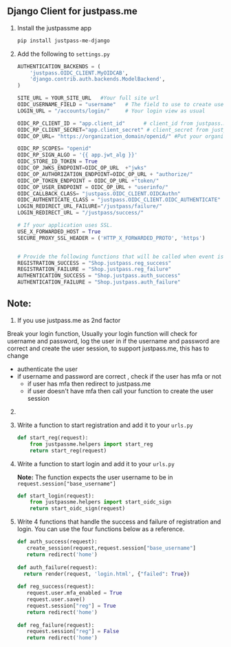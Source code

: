 ## Django Client for justpass.me


1. Install the justpassme app

   ```sh
   pip install justpass-me-django
   ```

2. Add the following to `settings.py`

   ```python
   AUTHENTICATION_BACKENDS = (
       'justpass.OIDC_CLIENT.MyOIDCAB',
       'django.contrib.auth.backends.ModelBackend',
   )

   SITE_URL = YOUR_SITE_URL   #Your full site url
   OIDC_USERNAME_FIELD = "username"   # The field to use to create users on justpass.me
   LOGIN_URL = "/accounts/login/"     # Your login view as usual

   OIDC_RP_CLIENT_ID = "app.client_id"      # client_id from justpass.me
   OIDC_RP_CLIENT_SECRET="app.client_secret" # client_secret from justpass.me
   OIDC_OP_URL= "https://organization_domain/openid/" #Put your organization domain on justpass.me

   OIDC_RP_SCOPES= "openid"
   OIDC_RP_SIGN_ALGO = '{{ app.jwt_alg }}'
   OIDC_STORE_ID_TOKEN = True
   OIDC_OP_JWKS_ENDPOINT=OIDC_OP_URL  +"jwks"
   OIDC_OP_AUTHORIZATION_ENDPOINT=OIDC_OP_URL + "authorize/"
   OIDC_OP_TOKEN_ENDPOINT = OIDC_OP_URL +"token/"
   OIDC_OP_USER_ENDPOINT = OIDC_OP_URL + "userinfo/"
   OIDC_CALLBACK_CLASS= "justpass.OIDC_CLIENT.OIDCAuthn"
   OIDC_AUTHENTICATE_CLASS = "justpass.OIDC_CLIENT.OIDC_AUTHENTICATE"
   LOGIN_REDIRECT_URL_FAILURE="/justpass/failure/"
   LOGIN_REDIRECT_URL = "/justpass/success/"

   # If your application uses SSL.
   USE_X_FORWARDED_HOST = True
   SECURE_PROXY_SSL_HEADER = ('HTTP_X_FORWARDED_PROTO', 'https')


   # Provide the following functions that will be called when event is triggered, check example functions below
   REGISTRATION_SUCCESS = "Shop.justpass.reg_success"
   REGISTRATION_FAILURE = "Shop.justpass.reg_failure"
   AUTHENTICATION_SUCCESS = "Shop.justpass.auth_success"
   AUTHENTICATION_FAILURE = "Shop.justpass.auth_failure"

   ```

## Note:
1. If you use justpass.me as 2nd factor

Break your login function, Usually your login function will check for username and password, log the user in if the username and password are correct and create the user session, to support justpass.me, this has to change
   
   * authenticate the user
   * if username and password are correct , check if the user has mfa or not
       * if user has mfa then redirect to justpass.me
       * if user doesn't have mfa then call your function to create the user session
2. 

4. Write a function to start registration and add it to your `urls.py`

   ```python
   def start_reg(request):
       from justpassme.helpers import start_reg
       return start_reg(request)
   ```

5. Write a function to start login and add it to your `urls.py`

   **Note:** The function expects the user username to be in `request.session["base_username"]`

   ```python
   def start_login(request):
       from justpassme.helpers import start_oidc_sign
       return start_oidc_sign(request)
   ```

6. Write 4 functions that handle the success and failure of registration and login. 
You can use the four functions below as a reference.

   ```python
   def auth_success(request):
      create_session(request,request.session["base_username"]
      return redirect('home')
         
   def auth_failure(request):
     return render(request, 'login.html', {"failed": True})
         
   def reg_success(request):
      request.user.mfa_enabled = True
      request.user.save()
      request.session["reg"] = True
      return redirect('home')
      
   def reg_failure(request):
      request.session["reg"] = False
      return redirect('home')
   ```